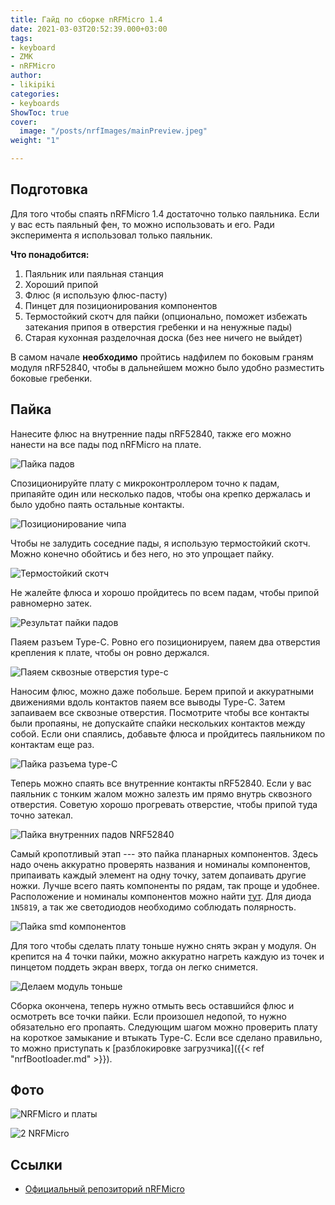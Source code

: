 ```yaml
---
title: Гайд по сборке nRFMicro 1.4
date: 2021-03-03T20:52:39.000+03:00
tags:
- keyboard
- ZMK
- nRFMicro
author:
- likipiki
categories:
- keyboards
ShowToc: true
cover:
  image: "/posts/nrfImages/mainPreview.jpeg"
weight: "1"

---
```

## Подготовка

Для того чтобы спаять nRFMicro 1.4 достаточно только паяльника. Если у вас есть паяльный фен, то можно использовать и его. Ради эксперимента я использовал только паяльник.

**Что понадобится:**

1. Паяльник или паяльная станция
2. Хороший припой
3. Флюс (я использую флюс-пасту)
4. Пинцет для позиционирования компонентов
5. Термостойкий скотч для пайки (опционально, поможет избежать затекания припоя
   в отверстия гребенки и на ненужные пады)
6. Старая кухонная разделочная доска (без нее ничего не выйдет)

В самом начале **необходимо** пройтись надфилем по боковым граням модуля nRF52840, чтобы в дальнейшем можно было удобно разместить боковые гребенки.

## Пайка

Нанесите флюс на внутренние пады nRF52840, также его можно нанести на все пады под nRFMicro на плате.

![Пайка падов](/posts/nrfImages/pads.jpeg)

Спозиционируйте плату с микроконтроллером точно к падам, припаяйте один или
несколько падов, чтобы она крепко держалась и было удобно паять остальные
контакты.

![Позиционирование чипа](/posts/nrfImages/position.jpeg)

Чтобы не залудить соседние пады, я использую термостойкий скотч. Можно конечно
обойтись и без него, но это упрощает пайку.

![Термостойкий скотч](/posts/nrfImages/scotch.jpeg)

Не жалейте флюса и хорошо пройдитесь по всем падам, чтобы припой равномерно
затек.

![Результат пайки падов](/posts/nrfImages/skotchSolder.jpeg)

Паяем разъем Type-C. Ровно его позиционируем, паяем два отверстия крепления к
плате, чтобы он ровно держался.

![Паяем сквозные отверстия type-c](/posts/nrfImages/typec.jpeg)

Наносим флюс, можно даже побольше. Берем припой и аккуратными движениями вдоль
контактов паяем все выводы Type-C. Затем запаиваем все сквозные отверстия.
Посмотрите чтобы все контакты были пропаяны, не допускайте спайки нескольких
контактов между собой. Если они спаялись, добавьте флюса и пройдитесь паяльником
по контактам еще раз.

![Пайка разъема type-C](/posts/nrfImages/typecSoldered.jpeg)

Теперь можно спаять все внутренние контакты nRF52840. Если у вас паяльник с тонким жалом можно залезть им прямо внутрь сквозного отверстия. Советую хорошо прогревать отверстие, чтобы припой туда точно затекал.

![Пайка внутренних падов NRF52840](/posts/nrfImages/innerPads.jpeg)

Самый кропотливый этап --- это пайка планарных компонентов. Здесь надо очень
аккуратно проверять названия и номиналы компонентов, припаивать каждый элемент
на одну точку, затем допаивать другие ножки. Лучше всего паять компоненты по
рядам, так проще и удобнее. Расположение и номиналы компонентов можно найти
[тут](https://github.com/joric/nrfmicro/wiki/nRFMicro-1.4#soldering). Для диода
`1N5819`, а так же светодиодов необходимо соблюдать полярность.

![Пайка smd компонентов](/posts/nrfImages/components.jpeg)

Для того чтобы сделать плату тоньше нужно снять экран у модуля. Он крепится на 4
точки пайки, можно аккуратно нагреть каждую из точек и пинцетом поддеть экран
вверх, тогда он легко снимется.

![Делаем модуль тоньше](/posts/nrfImages/unshield.jpeg)

Cборка окончена, теперь нужно отмыть весь оставшийся флюс и осмотреть
все точки пайки. Если произошел недопой, то нужно обязательно его пропаять.
Следующим шагом можно проверить плату на короткое замыкание и втыкать
Type-C. Если все сделано правильно, то можно приступать к \[разблокировке
загрузчика\]({{< ref "nrfBootloader.md" >}}).

## Фото

![NRFMicro и платы](/posts/nrfImages/main.jpeg)

![2 NRFMicro](/posts/nrfImages/twoNrf.jpeg)

## Ссылки

* [Официальный репозиторий nRFMicro](https://github.com/joric/nrfmicro)